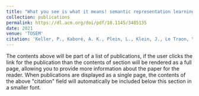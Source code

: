 ```yaml
---
title: "What you see is what it means! semantic representation learning of code based on visualization and transfer learning"
collection: publications
permalink: https://dl.acm.org/doi/pdf/10.1145/3485135
date: 2021
venue: 'TOSEM'
citation: 'Keller, P., Kaboré, A. K., Plein, L., Klein, J., Le Traon, Y., & Bissyande, T. F. (2021). What you see is what it means! semantic representation learning of code based on visualization and transfer learning. ACM Transactions on Software Engineering and Methodology (TOSEM), 31(2), 1-34.'
---
```


The contents above will be part of a list of publications, if the user clicks the link for the publication than the contents of section will be rendered as a full page, allowing you to provide more information about the paper for the reader. When publications are displayed as a single page, the contents of the above "citation" field will automatically be included below this section in a smaller font.

